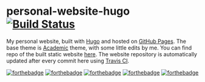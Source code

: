 # personal-website-hugo [![Build Status](https://travis-ci.com/dedeswim/hugo-personal-website.svg?branch=master)](https://travis-ci.com/dedeswim/hugo-personal-website)

My personal website, built with [Hugo](https://gohugo.io) and hosted on [GitHub Pages](https://pages.github.com).
The base theme is [Academic](https://themes.gohugo.io/academic/) theme, with some little edits by me. You can find repo of the built static website [here](https://github.com/dedeswim/dedeswim.github.io).
The website repository is automatically updated after every commit here using [Travis CI](https://travis-ci.com/dedeswim/hugo-personal-website).

[![forthebadge](https://forthebadge.com/images/badges/uses-html.svg)](https://forthebadge.com) [![forthebadge](https://forthebadge.com/images/badges/uses-css.svg)](https://forthebadge.com) [![forthebadge](https://forthebadge.com/images/badges/built-with-love.svg)](https://forthebadge.com) [![forthebadge](https://forthebadge.com/images/badges/you-didnt-ask-for-this.svg)](https://forthebadge.com) [![forthebadge](https://forthebadge.com/images/badges/built-with-grammas-recipe.svg)](https://forthebadge.com)
